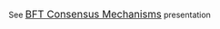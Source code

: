 See <span style="font-size:1.25em;">[BFT Consensus Mechanisms](https://gitpitch.com/tari-labs/tari-university/master?p=/src/consensus-mechanisms/BFT-consensusmechanisms#/)</span> presentation

